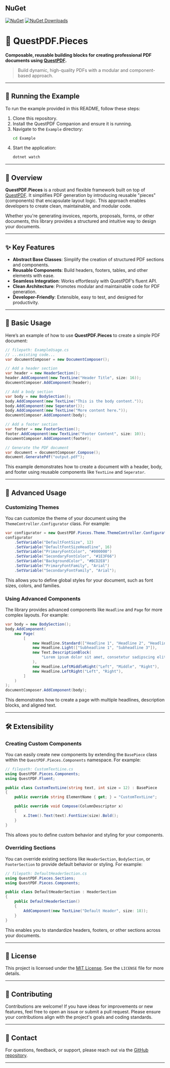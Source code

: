 ## NuGet

[![NuGet](https://img.shields.io/nuget/v/QuestPDF.Pieces.svg)](https://www.nuget.org/packages/QuestPDF.Pieces)
[![NuGet Downloads](https://img.shields.io/nuget/dt/QuestPDF.Pieces.svg)](https://www.nuget.org/packages/QuestPDF.Pieces)

# 📄 QuestPDF.Pieces

**Composable, reusable building blocks for creating professional PDF documents using [QuestPDF](https://www.questpdf.com/).**

> Build dynamic, high-quality PDFs with a modular and component-based approach.

---

## 📝 Running the Example

To run the example provided in this README, follow these steps:

1. Clone this repository.
2. Install the QuestPDF Companion and ensure it is running.
3. Navigate to the `Example` directory:
   ```bash
   cd Example
   ```
4. Start the application:
   ```bash
   dotnet watch
   ```

---

## 🚀 Overview

**QuestPDF.Pieces** is a robust and flexible framework built on top of [QuestPDF](https://www.questpdf.com/). It simplifies PDF generation by introducing reusable "pieces" (components) that encapsulate layout logic. This approach enables developers to create clean, maintainable, and modular code.

Whether you're generating invoices, reports, proposals, forms, or other documents, this library provides a structured and intuitive way to design your documents.

---

## ✨ Key Features

- **Abstract Base Classes**: Simplify the creation of structured PDF sections and components.
- **Reusable Components**: Build headers, footers, tables, and other elements with ease.
- **Seamless Integration**: Works effortlessly with QuestPDF’s fluent API.
- **Clean Architecture**: Promotes modular and maintainable code for PDF generation.
- **Developer-Friendly**: Extensible, easy to test, and designed for productivity.

---

## 📖 Basic Usage

Here’s an example of how to use **QuestPDF.Pieces** to create a simple PDF document:

```csharp
// filepath: ExampleUsage.cs
// ...existing code...
var documentComposer = new DocumentComposer();

// Add a header section
var header = new HeaderSection();
header.AddComponent(new TextLine("Header Title", size: 16));
documentComposer.AddComponent(header);

// Add a body section
var body = new BodySection();
body.AddComponent(new TextLine("This is the body content."));
body.AddComponent(new Seperator());
body.AddComponent(new TextLine("More content here."));
documentComposer.AddComponent(body);

// Add a footer section
var footer = new FooterSection();
footer.AddComponent(new TextLine("Footer Content", size: 10));
documentComposer.AddComponent(footer);

// Generate the PDF document
var document = documentComposer.Compose();
document.GeneratePdf("output.pdf");
```

This example demonstrates how to create a document with a header, body, and footer using reusable components like `TextLine` and `Seperator`.

---

## 🔧 Advanced Usage

### Customizing Themes

You can customize the theme of your document using the `ThemeController.Configurator` class. For example:

```csharp
var configurator = new QuestPDF.Pieces.Theme.ThemeController.Configurator();
configurator
    .SetVariable("DefaultFontSize", 12)
    .SetVariable("DefaultFontSizeHeadline", 16)
    .SetVariable("PrimaryFontColor", "#000000")
    .SetVariable("SecondaryFontColor", "#1E3F66")
    .SetVariable("BackgroundColor", "#BCD2E8")
    .SetVariable("PrimaryFontFamily", "Arial")
    .SetVariable("SecondaryFontFamily", "Arial");
```

This allows you to define global styles for your document, such as font sizes, colors, and families.

### Using Advanced Components

The library provides advanced components like `Headline` and `Page` for more complex layouts. For example:

```csharp
var body = new BodySection();
body.AddComponent(
    new Page(
        [
            new Headline.Standard(["Headline 1", "Headline 2", "Headline 3"]),
            new Headline.Light(["Subheadline 1", "Subheadline 3"]),
            new Text.DescriptionBlock(
                "Lorem ipsum dolor sit amet, consetetur sadipscing elitr..."
            ),
            new Headline.LeftMiddleRight("Left", "Middle", "Right"),
            new Headline.LeftRight("Left", "Right"),
        ]
    )
);
documentComposer.AddComponent(body);
```

This demonstrates how to create a page with multiple headlines, description blocks, and aligned text.

---

## 🛠️ Extensibility

### Creating Custom Components

You can easily create new components by extending the `BasePiece` class within the `QuestPDF.Pieces.Components` namespace. For example:

```csharp
// filepath: CustomTextLine.cs
using QuestPDF.Pieces.Components;
using QuestPDF.Fluent;

public class CustomTextLine(string text, int size = 12) : BasePiece
{
    public override string ElementName { get; } = "CustomTextLine";

    public override void Compose(ColumnDescriptor x)
    {
        x.Item().Text(text).FontSize(size).Bold();
    }
}
```

This allows you to define custom behavior and styling for your components.

### Overriding Sections

You can override existing sections like `HeaderSection`, `BodySection`, or `FooterSection` to provide default behavior or styling. For example:

```csharp
// filepath: DefaultHeaderSection.cs
using QuestPDF.Pieces.Sections;
using QuestPDF.Pieces.Components;

public class DefaultHeaderSection : HeaderSection
{
    public DefaultHeaderSection()
    {
        AddComponent(new TextLine("Default Header", size: 18));
    }
}
```

This enables you to standardize headers, footers, or other sections across your documents.

---

## 📜 License

This project is licensed under the [MIT License](https://opensource.org/licenses/MIT). See the `LICENSE` file for more details.

---

## 🤝 Contributing

Contributions are welcome! If you have ideas for improvements or new features, feel free to open an issue or submit a pull request. Please ensure your contributions align with the project's goals and coding standards.

---

## 📧 Contact

For questions, feedback, or support, please reach out via the [GitHub repository](https://github.com/BTBlueTiger/QuestPDF.Pieces).

---
